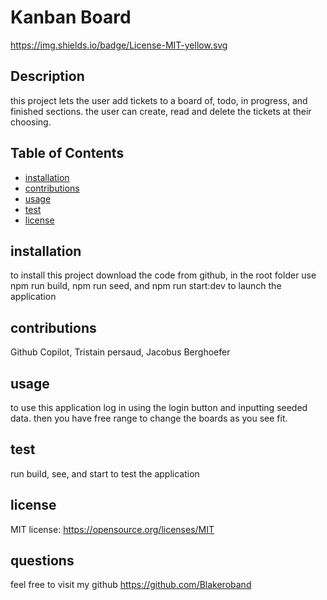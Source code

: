 # Kanban Board

  https://img.shields.io/badge/License-MIT-yellow.svg

  ## Description
  this project lets the user add tickets to a board of, todo, in progress, and finished sections. the user can create, read and delete the tickets at their choosing.

  ## Table of Contents
  - [installation](#installation)
  - [contributions](#contributions)
  - [usage](#usage)
  - [test](#test)
  - [license](#license)

  ## installation
  to install this project download the code from github, in the root folder use npm run build, npm run seed, and npm run start:dev to launch the application

  ## contributions
  Github Copilot, Tristain persaud, Jacobus Berghoefer

  ## usage
  to use this application log in using the login button and inputting seeded data. then you have free range to change the boards as you see fit.
  
  ## test
  run build, see, and start to test the application

  ## license
  MIT license: 
https://opensource.org/licenses/MIT
  
  ## questions
  feel free to visit my github https://github.com/Blakeroband
